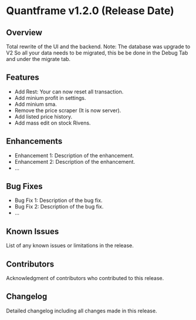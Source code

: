 # Quantframe v1.2.0 (Release Date)

## Overview
Total rewrite of the UI and the backend.
Note: The database was upgrade to V2
So all your data needs to be migrated, this be be done in the Debug Tab and under the migrate tab.


## Features
- Add Rest: Your can now reset all transaction. 
- Add minium profit in settings.
- Add minium sma.
- Remove the price scraper (It is now server).
- Add listed price history.
- Add mass edit on stock Rivens.

## Enhancements
- Enhancement 1: Description of the enhancement.
- Enhancement 2: Description of the enhancement.
- ...

## Bug Fixes
- Bug Fix 1: Description of the bug fix.
- Bug Fix 2: Description of the bug fix.
- ...

## Known Issues
List of any known issues or limitations in the release.

## Contributors
Acknowledgment of contributors who contributed to this release.

## Changelog
Detailed changelog including all changes made in this release.